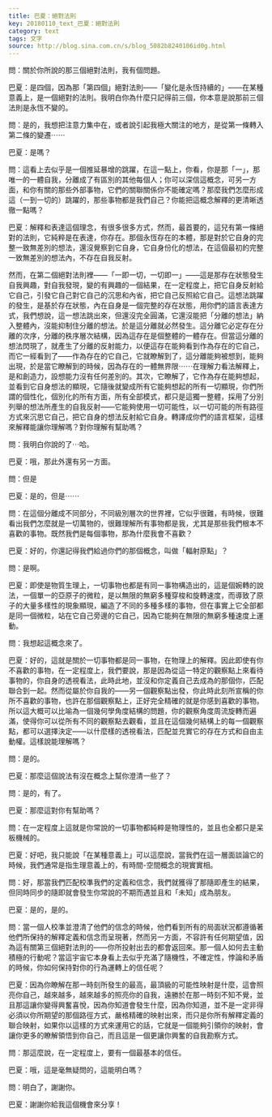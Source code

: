 ```yaml
---
title: 巴夏：絕對法則
key: 20180110_text_巴夏：絕對法則
category: text
tags: 文字
source: http://blog.sina.com.cn/s/blog_5082b8240106id0g.html
---
```


問：關於你所說的那三個絕對法則，我有個問題。

巴夏：是四個，因為那「第四個」絕對法則——「變化是永恆持續的」——在某種意義上，是一個絕對的法則。我明白你為什麼只記得前三個，你本意是說那前三個法則是永恆不變的。

問：是的，我想把注意力集中在，或者說引起我極大關注的地方，是從第一條轉入第二條的變遷⋯⋯

巴夏：是嗎？

問：這看上去似乎是一個推延暴增的跳躍，在這一點上，你看，你是那「一」，那唯一的一體自我，分離成了有區別的其他每個人；你可以深信這概念，可另一方面，和你有關的那些外部事物，它們的關聯關係你不能確定嗎？那麼我們怎麼形成這（一到一切的）跳躍的，那些事物都是我們自己？你能把這概念解釋的更清晰透徹一點嗎？

巴夏：解釋和表達這個理念，有很多很多方式，然而，最首要的，這兒有第一條絕對的法則，它純粹是在表達，你存在。那個永恆存在的本體，那是對於它自身的完整一致無差別的想法，還沒覺察到它自身，它自身份化的想法，在這個最初的完整一致無差別的想法內，不存在自我反射。

然而，在第二個絕對法則裡——「一即一切，一切即一」——這是那存在狀態發生自我興趣，對自我發現，變的有興趣的一個結果，在一定程度上，把它自身反射給它自己，引發它自己對它自己的沉思和內省，把它自己反照給它自己。這想法跳躍的發生，是基於存在狀態，內在自身是一個完整的存在狀態，用你們的語言表達方式，我們想說，這一想法跳出來，但還沒完全圓滿，它還沒能把「分離的想法」納入整體內，沒能抑制住分離的想法。於是這分離就必然發生。這分離它必定存在分離的次序，分離的秩序層次結構，因為這存在是個整體的一體存在。但當這分離的想法閃現了，就產生了分離的反射能力，以便這存在能夠看到作為存在的它自己，而它一經看到了——作為存在的它自己，它就瞭解到了，這分離能夠被想到，能夠出現，於是當它瞭解到的時候，因為存在的一體無界限⋯⋯在理解力看法解釋上，是和創造力，設想能力沒有任何差別的。其次，它瞭解了，它作為存在能夠想起，並看到它自身想法的顯現，它隨後就變成所有它能夠想起的所有一切顯現，你們所謂的個性化，個別化的所有方面，所有全部模式，都只是這獨一整體，採用了分別列舉的想法所產生的自我反射——它能夠使用一切可能性，以一切可能的所有路徑方式來沉思它自己，把它自身的想法反射給它自身。轉譯成你們的語言框架，這樣來解釋能讓你理解嗎？對你理解有幫助嗎？

問：我明白你說的了⋯哈。

巴夏：哦，那此外還有另一方面。

問：但是

巴夏：是的，但是⋯⋯

問：在這個分離成不同部分，不同級別層次的世界裡，它似乎很難，有時候，很難看出我們怎麼就是一切萬物的，很難理解所有事物都是我，尤其是那些我們根本不喜歡的事物。既然我們是每個事物，那為什麼我會不喜歡？

巴夏：好的，你還記得我們給過你們的那個概念，叫做「輻射原點」？

問：是啊。

巴夏：即使是物質生理上，一切事物也都是有同一事物構造出的，這是個婉轉的說法，一個單一的亞原子的微粒，是以無限的無窮多種穿梭和旋轉速度，而導致了原子的大量多樣性的現象顯現，編造了不同的多種多樣的事物，但在事實上它全部都是同一個微粒，站在它自己旁邊的它自己，因為它能夠在無限的無窮多種速度上運動。

問：我想起這概念來了。

巴夏：好的，這就是關於一切事物都是同一事物，在物理上的解釋。因此即使有你不喜歡的事物，在一定程度上，我們要說，那是因為從這一特定的觀察點上來看待事物的，你自身的透視看法，此時此地，並沒和你定義自己去成為的那個你，匹配聯合到一起。然而從屬於你自我的——另一個觀察點出發，你此時此刻所宣稱的你所不喜歡的事物，也許在那個觀察點上，正好完全精確的就是你感到喜歡的事物。所以這大概可以比喻為一個幾何學角度結構的問題，你的觀察角度周流旋轉而遍滿，使得你可以從所有不同的觀察點去觀看，並且在這個幾何結構上的每一個觀察點，都可以選擇決定——以什麼樣的透視看法，匹配並充實它的存在方式和自由主動權。這樣說能理解嗎？

問：是的。

巴夏：那麼這個說法有沒在概念上幫你澄清一些了？

問：是的，有了。

巴夏：那麼這對你有幫助嗎？

問：在一定程度上這就是你常說的一切事物都純粹是物理性的，並且也全都只是呆板機械的。

巴夏：好吧，我只能說「在某種意義上」可以這麼說，當我們在這一層面談論它的時候，我們通常是指生理意義上的，有時間-空間概念的現實實相。

問：好，那當我們匹配校準我們的定義和信念，我們就獲得了那隨即產生的結果，但同時同步的隨即就會發生你常說的不期而遇並且和「未知」成為朋友。

巴夏：是的，是的。

問：當一個人校準並澄清了他們的信念的時候，他們看到所有的局面狀況都遵循著他們所保持的解釋定義和信念而呈現著，然而另一方面，不容許有任何期望值，因為這有關第三個絕對法則的——你所投射出去的都會返回來。那一個人如何去主動積極的行動呢？當這宇宙它本身看上去似乎充滿了隨機性，不確定性，悖論和矛盾的時候，你如何保持對你的行為運轉上的信任呢？

巴夏：因為你瞭解在那一時刻所發生的最高，最頂級的可能性映射是什麼，這會照亮你自己，越來越多，越來越多的照亮你的自我，遠勝於在那一時刻不知不覺，並且那這讓你變得興奮喜悅，因為你知道會發生什麼，因為你知道，並不是一定非得必須以你所期望的那個路徑方式，嚴格精確的映射出來，而只是你所有解釋定義的聯合映射，如果你以這樣的方式來運用它的話，它就是一個能夠引領你的映射，會讓你更多的瞭解領悟到你自己，而且這是一個更讓你興奮的自我勘察方式。

問：那這麼說，在一定程度上，要有一個最基本的信任。

巴夏：哦，這是毫無疑問的，這能明白嗎？

問：明白了，謝謝你。

巴夏：謝謝你給我這個機會來分享！
